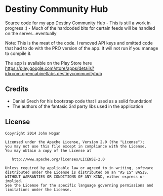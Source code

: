 Destiny Community Hub
=====================

Source code for my app Destiny Community Hub
	- This is still a work in progress :)
	- Much of the hardcoded bits for certain feeds will be handled on the server...eventually

Note: This is the meat of the code. I removed API keys and omitted code that had to do with the PRO version of the app. It will not run if you manage to compile it.

The app is available on the Play Store here https://play.google.com/store/apps/details?id=com.opencabinetlabs.destinycommunityhub

Credits
-------
- Daniel Grech for his bootstrap code that I used as a solid foundation!
- The authors of the fantasic 3rd party libs used in the application

License
-------

    Copyright 2014 John Hogan

    Licensed under the Apache License, Version 2.0 (the "License");
    you may not use this file except in compliance with the License.
    You may obtain a copy of the License at

       http://www.apache.org/licenses/LICENSE-2.0

    Unless required by applicable law or agreed to in writing, software
    distributed under the License is distributed on an "AS IS" BASIS,
    WITHOUT WARRANTIES OR CONDITIONS OF ANY KIND, either express or implied.
    See the License for the specific language governing permissions and
    limitations under the License.